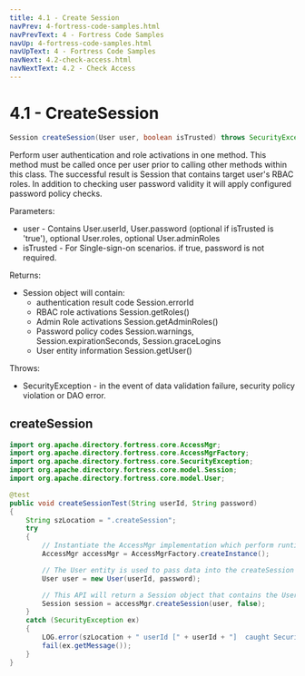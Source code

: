 ```yaml
---
title: 4.1 - Create Session
navPrev: 4-fortress-code-samples.html
navPrevText: 4 - Fortress Code Samples
navUp: 4-fortress-code-samples.html
navUpText: 4 - Fortress Code Samples
navNext: 4.2-check-access.html
navNextText: 4.2 - Check Access
---
```


# 4.1 - CreateSession

```java
Session createSession(User user, boolean isTrusted) throws SecurityException
```

Perform user authentication and role activations in one method.
This method must be called once per user prior to calling other methods within this class. The successful result is Session that contains target user's RBAC roles.
In addition to checking user password validity it will apply configured password policy checks.

Parameters:
- user - Contains User.userId, User.password (optional if isTrusted is 'true'), optional User.roles, optional User.adminRoles
- isTrusted - For Single-sign-on scenarios. if true, password is not required.

Returns:
- Session object will contain:
  - authentication result code Session.errorId
  - RBAC role activations Session.getRoles()
  - Admin Role activations Session.getAdminRoles()
  - Password policy codes Session.warnings, Session.expirationSeconds, Session.graceLogins
  - User entity information Session.getUser()

Throws:
- SecurityException - in the event of data validation failure, security policy violation or DAO error.

## createSession

```java
import org.apache.directory.fortress.core.AccessMgr;
import org.apache.directory.fortress.core.AccessMgrFactory;
import org.apache.directory.fortress.core.SecurityException;
import org.apache.directory.fortress.core.model.Session;
import org.apache.directory.fortress.core.model.User;

@test
public void createSessionTest(String userId, String password)
{
    String szLocation = ".createSession";
    try
    {
        // Instantiate the AccessMgr implementation which perform runtime RBAC operations.
        AccessMgr accessMgr = AccessMgrFactory.createInstance();

        // The User entity is used to pass data into the createSession API.
        User user = new User(userId, password);

        // This API will return a Session object that contains the User's activated Roles and other info.
        Session session = accessMgr.createSession(user, false);
    }
    catch (SecurityException ex)
    {
        LOG.error(szLocation + " userId [" + userId + "]  caught SecurityException rc=" + ex.getErrorId() + ", msg=" + ex.getMessage(), ex);
        fail(ex.getMessage());
    }
}
```

